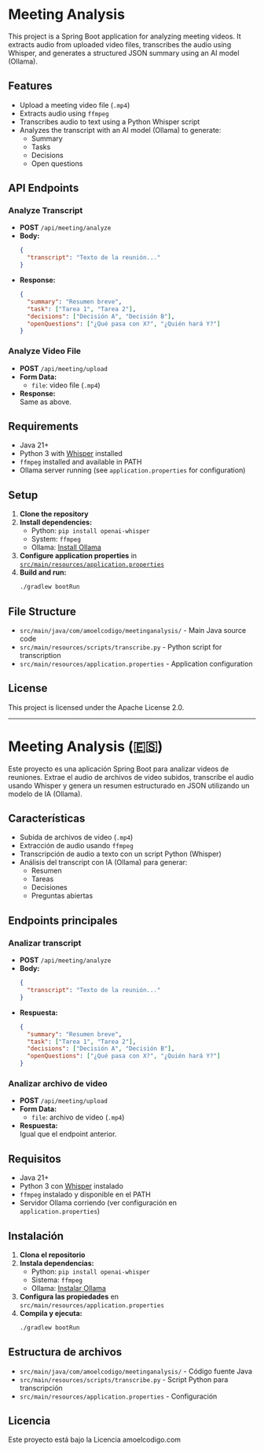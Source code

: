 # Meeting Analysis

This project is a Spring Boot application for analyzing meeting videos. It extracts audio from uploaded video files, transcribes the audio using Whisper, and generates a structured JSON summary using an AI model (Ollama).

## Features

- Upload a meeting video file (`.mp4`)
- Extracts audio using `ffmpeg`
- Transcribes audio to text using a Python Whisper script
- Analyzes the transcript with an AI model (Ollama) to generate:
  - Summary
  - Tasks
  - Decisions
  - Open questions

## API Endpoints

### Analyze Transcript

- **POST** `/api/meeting/analyze`
- **Body:**  
  ```json
  {
    "transcript": "Texto de la reunión..."
  }
  ```
- **Response:**  
  ```json
  {
    "summary": "Resumen breve",
    "task": ["Tarea 1", "Tarea 2"],
    "decisions": ["Decisión A", "Decisión B"],
    "openQuestions": ["¿Qué pasa con X?", "¿Quién hará Y?"]
  }
  ```

### Analyze Video File

- **POST** `/api/meeting/upload`
- **Form Data:**  
  - `file`: video file (`.mp4`)
- **Response:**  
  Same as above.

## Requirements

- Java 21+
- Python 3 with [Whisper](https://github.com/openai/whisper) installed
- `ffmpeg` installed and available in PATH
- Ollama server running (see `application.properties` for configuration)

## Setup

1. **Clone the repository**
2. **Install dependencies:**
   - Python: `pip install openai-whisper`
   - System: `ffmpeg`
   - Ollama: [Install Ollama](https://ollama.com/)
3. **Configure application properties** in [`src/main/resources/application.properties`](src/main/resources/application.properties)
4. **Build and run:**
   ```sh
   ./gradlew bootRun
   ```

## File Structure

- `src/main/java/com/amoelcodigo/meetinganalysis/` - Main Java source code
- `src/main/resources/scripts/transcribe.py` - Python script for transcription
- `src/main/resources/application.properties` - Application configuration

## License

This project is licensed under the Apache License 2.0.

---

# Meeting Analysis (🇪🇸)

Este proyecto es una aplicación Spring Boot para analizar videos de reuniones. Extrae el audio de archivos de video subidos, transcribe el audio usando Whisper y genera un resumen estructurado en JSON utilizando un modelo de IA (Ollama).

## Características

- Subida de archivos de video (`.mp4`)
- Extracción de audio usando `ffmpeg`
- Transcripción de audio a texto con un script Python (Whisper)
- Análisis del transcript con IA (Ollama) para generar:
  - Resumen
  - Tareas
  - Decisiones
  - Preguntas abiertas

## Endpoints principales

### Analizar transcript

- **POST** `/api/meeting/analyze`
- **Body:**  
  ```json
  {
    "transcript": "Texto de la reunión..."
  }
  ```
- **Respuesta:**  
  ```json
  {
    "summary": "Resumen breve",
    "task": ["Tarea 1", "Tarea 2"],
    "decisions": ["Decisión A", "Decisión B"],
    "openQuestions": ["¿Qué pasa con X?", "¿Quién hará Y?"]
  }
  ```

### Analizar archivo de video

- **POST** `/api/meeting/upload`
- **Form Data:**  
  - `file`: archivo de video (`.mp4`)
- **Respuesta:**  
  Igual que el endpoint anterior.

## Requisitos

- Java 21+
- Python 3 con [Whisper](https://github.com/openai/whisper) instalado
- `ffmpeg` instalado y disponible en el PATH
- Servidor Ollama corriendo (ver configuración en `application.properties`)

## Instalación

1. **Clona el repositorio**
2. **Instala dependencias:**
   - Python: `pip install openai-whisper`
   - Sistema: `ffmpeg`
   - Ollama: [Instalar Ollama](https://ollama.com/)
3. **Configura las propiedades** en `src/main/resources/application.properties`
4. **Compila y ejecuta:**
   ```sh
   ./gradlew bootRun
   ```

## Estructura de archivos

- `src/main/java/com/amoelcodigo/meetinganalysis/` - Código fuente Java
- `src/main/resources/scripts/transcribe.py` - Script Python para transcripción
- `src/main/resources/application.properties` - Configuración

## Licencia

Este proyecto está bajo la Licencia amoelcodigo.com
